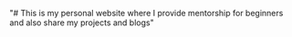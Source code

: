 "# This is my personal website where I provide mentorship for beginners and also share my projects and blogs" 
